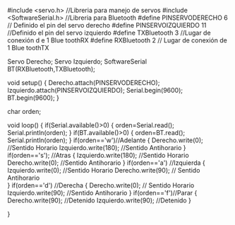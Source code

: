 #include <servo.h> //Libreria para manejo de servos
#include <SoftwareSerial.h> //Libreria para Bluetooth
#define PINSERVODERECHO 6 // Definido el pin del servo derecho
#define PINSERVOIZQUIERDO 11 //Definido el pin del servo izquierdo
#define TXBluetooth 3 //Lugar de conexión d e 1 Blue toothRX
#define RXBluetooth 2 // Lugar de conexión de 1 Blue toothTX

Servo Derecho;
Servo Izquierdo;
SoftwareSerial BT(RXBluetooth,TXBluetooth);


void setup() {
  Derecho.attach(PINSERVODERECHO);
  Izquierdo.attach(PINSERVOIZQUIERDO);
  Serial.begin(9600);
  BT.begin(9600);
}

char orden;


void loop() {
  if(Serial.available()>0)
  {
    orden=Serial.read();
    Serial.println(orden);
  }
  if(BT.available()>0)
  {
    orden=BT.read();
    Serial.println(orden);
  }
  if(orden=='w')//Adelante
  {
    Derecho.write(0); //Sentido Horario 
    Izquierdo.write(180); //Sentido Antihorario
  }
  if(orden=='s'); //Atras
  {
    Izquierdo.write(180); //Sentido Horario
    Derecho.write(0); //Sentido Antihorario
  }
  if(orden=='a') //Izquierda
  {
    Izquierdo.write(0); //Sentido Horario
    Derecho.write(90); // Sentido Antihorario  
  }
  if(orden=='d') //Derecha 
  {
    Derecho.write(0); // Sentido Horario
    Izquierdo.write(90); //Sentido Antihorario 
  }
  if(orden=='f')//Parar
  {
    Derecho.write(90); //Detenido
    Izquierdo.write(90); //Detenido
  }
    
} 
